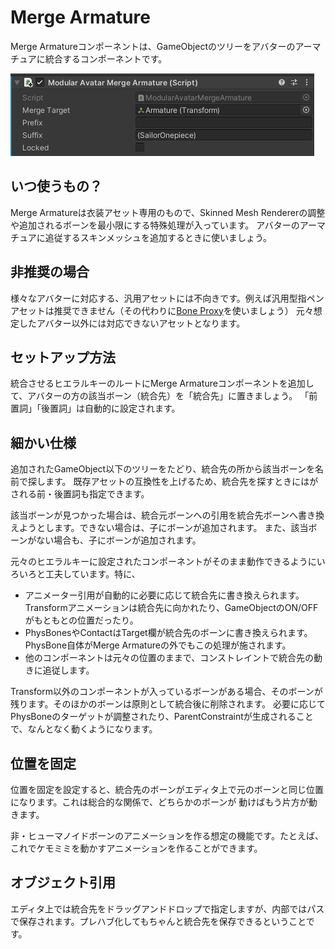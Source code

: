 ﻿# Merge Armature

Merge Armatureコンポーネントは、GameObjectのツリーをアバターのアーマチュアに統合するコンポーネントです。

![Merge Armature](merge-armature.png)

## いつ使うもの？

Merge Armatureは衣装アセット専用のもので、Skinned Mesh Rendererの調整や追加されるボーンを最小限にする特殊処理が入っています。
アバターのアーマチュアに追従するスキンメッシュを追加するときに使いましょう。

## 非推奨の場合

様々なアバターに対応する、汎用アセットには不向きです。例えば汎用型指ペンアセットは推奨できません（その代わりに[Bone Proxy](bone-proxy.md)を使いましょう）
元々想定したアバター以外には対応できないアセットとなります。

## セットアップ方法

統合させるヒエラルキーのルートにMerge Armatureコンポーネントを追加して、アバターの方の該当ボーン（統合先）を「統合先」に置きましょう。
「前置詞」「後置詞」は自動的に設定されます。

## 細かい仕様

追加されたGameObject以下のツリーをたどり、統合先の所から該当ボーンを名前で探します。
既存アセットの互換性を上げるため、統合先を探すときにはがされる前・後置詞も指定できます。

該当ボーンが見つかった場合は、統合元ボーンへの引用を統合先ボーンへ書き換えようとします。できない場合は、子にボーンが追加されます。
また、該当ボーンがない場合も、子にボーンが追加されます。

元々のヒエラルキーに設定されたコンポーネントがそのまま動作できるようにいろいろと工夫しています。特に、
* アニメーター引用が自動的に必要に応じて統合先に書き換えられます。Transformアニメーションは統合先に向かれたり、GameObjectのON/OFFがもともとの位置だったり。
* PhysBonesやContactはTarget欄が統合先のボーンに書き換えられます。PhysBone自体がMerge Armatureの外でもこの処理が施されます。 
* 他のコンポーネントは元々の位置のままで、コンストレイントで統合先の動きに追従します。

Transform以外のコンポーネントが入っているボーンがある場合、そのボーンが残ります。そのほかのボーンは原則として統合後に削除されます。
必要に応じてPhysBoneのターゲットが調整されたり、ParentConstraintが生成されることで、なんとなく動くようになります。

## 位置を固定

位置を固定を設定すると、統合先のボーンがエディタ上で元のボーンと同じ位置になります。これは総合的な関係で、どちらかのボーンが
動けばもう片方が動きます。

非・ヒューマノイドボーンのアニメーションを作る想定の機能です。たとえば、これでケモミミを動かすアニメーションを作ることができます。

## オブジェクト引用

エディタ上では統合先をドラッグアンドドロップで指定しますが、内部ではパスで保存されます。プレハブ化してもちゃんと統合先を保存できるということです。